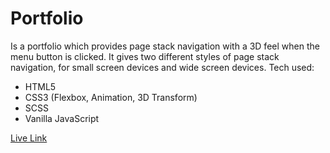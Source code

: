 # Portfolio

Is a portfolio which provides page stack navigation with a 3D
feel when the menu button is clicked. It gives two different
styles of page stack navigation, for small screen devices and
wide screen devices.
Tech used:
* HTML5
* CSS3 (Flexbox, Animation, 3D Transform)
* SCSS
* Vanilla JavaScript

[Live Link](https://ls30378.github.io/portfolio-page-stack/)
